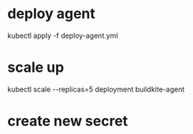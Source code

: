 # deploy agent
kubectl apply -f deploy-agent.yml

# scale up
kubectl scale --replicas=5 deployment buildkite-agent

# create new secret
